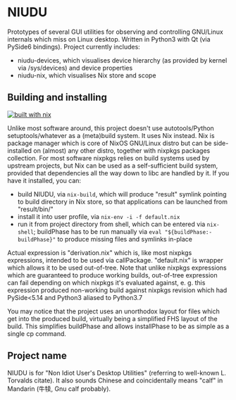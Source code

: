 # NIUDU

Prototypes of several GUI utilities for observing and controlling GNU/Linux internals which miss on Linux desktop. Written in Python3 with Qt (via PySide6 bindings). Project currently includes:

- niudu-devices, which visualises device hierarchy (as provided by kernel via /sys/devices) and device properties
- niudu-nix, which visualises Nix store and scope

## Building and installing

[![built with nix](https://builtwithnix.org/badge.svg)](https://builtwithnix.org)

Unlike most software around, this project doesn't use autotools/Python setuptools/whatever as a (meta)build system. It uses Nix instead. Nix is package manager which is core of NixOS GNU/Linux distro but can be side-installed on (almost) any other distro, together with nixpkgs packages collection. For most software nixpkgs relies on build systems used by upstream projects, but Nix can be used as a self-sufficient build system, provided that dependencies all the way down to libc are handled by it. If you have it installed, you can:

- build NIUDU, via `nix-build`, which will produce "result" symlink pointing to build directory in Nix store, so that applications can be launched from "result/bin/"
- install it into user profile, via `nix-env -i -f default.nix`
- run it from project directory from shell, which can be entered via `nix-shell`; buildPhase has to be run manually via `eval "${buildPhase:-buildPhase}"` to produce missing files and symlinks in-place

Actual expression is "derivation.nix" which is, like most nixpkgs expressions, intended to be used via callPackage. "default.nix" is wrapper which allows it to be used out-of-tree. Note that unlike nixpkgs expressions which are guaranteed to produce working builds, out-of-tree expression can fail depending on which nixpkgs it's evaluated against, e. g. this expression produced non-working build against nixpkgs revision which had PySide<5.14 and Python3 aliased to Python3.7

You may notice that the project uses an unorthodox layout for files which get into the produced build, virtually being a simplified FHS layout of the build. This simplifies buildPhase and allows installPhase to be as simple as a single cp command.


## Project name

NIUDU is for "Non Idiot User's Desktop Utilities" (referring to well-known L. Torvalds citate). It also sounds Chinese and coincidentally means "calf" in Mandarin (牛犊, Gnu calf probably).
